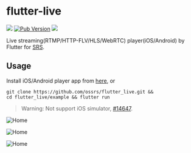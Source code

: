 # flutter-live

![](http://ossrs.net:8000/gif/v1/sls.gif?site=github.com&path=/srs/flutter_live)
[![Pub Version](https://img.shields.io/pub/v/flutter_live)](https://pub.dev/packages/flutter_live)
[![](https://cloud.githubusercontent.com/assets/2777660/22814959/c51cbe72-ef92-11e6-81cc-32b657b285d5.png)](https://github.com/ossrs/srs/wiki/v1_CN_Contact#wechat)

Live streaming(RTMP/HTTP-FLV/HLS/WebRTC) player(iOS/Android) by Flutter for [SRS](https://github.com/ossrs/srs).

## Usage

Install iOS/Android player app from [here](https://ossrs.net), or

```
git clone https://github.com/ossrs/flutter_live.git &&
cd flutter_live/example && flutter run
```

> Warning: Not support iOS simulator, [#14647](https://github.com/flutter/flutter/issues/14647).

![Home](https://ossrs.net/srs.release/images/01-home-02.jpg)

![Home](https://ossrs.net/srs.release/images/02-show-01.jpg)

![Home](https://ossrs.net/srs.release/images/03-realtime.jpg)

